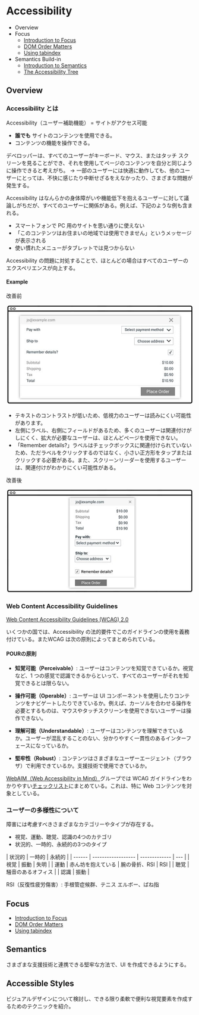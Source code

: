 # Accessibility

* Overview
* Focus
  * [Introduction to Focus](./focus/introduction-to-focus.md)
  * [DOM Order Matters](./focus/dom-order-matters.md)
  * [Using tabindex](./focus/using-tabindex.md) 
* Semantics Build-in
  * [Introduction to Semantics](./semantics-build-in/introduction-to-semantics.md)
  * [The Accessibility Tree](./semantics-build-in/the-accessibility-tree.md)

## Overview

### Accessibility とは

Accessibility（ユーザー補助機能） = サイトがアクセス可能

* **誰でも** サイトのコンテンツを使用できる。
* コンテンツの機能を操作できる。

デベロッパーは、すべてのユーザーがキーボード、マウス、またはタッチ スクリーンを見ることができ、それを使用してページのコンテンツを自分と同じように操作できると考えがち。
→ 一部のユーザーには快適に動作しても、他のユーザーにとっては、不快に感じたり中断せざるをえなかったり、さまざまな問題が発生する。

Accessibility はなんらかの身体障がいや機能低下を抱えるユーザーに対して議論しがちだが、すべてのユーザーに関係がある。例えば、下記のような例も含まれる。

* スマートフォンで PC 用のサイトを思い通りに使えない
* 「このコンテンツはお住まいの地域では使用できません」というメッセージが表示される
* 使い慣れたメニューがタブレットでは見つからない

Accessibility の問題に対処することで、ほとんどの場合はすべてのユーザーのエクスペリエンスが向上する。

#### Example

改善前

![改善前](./img/pooraccess.jpg)

* テキストのコントラストが低いため、低視力のユーザーは読みにくい可能性があります。
* 左側にラベル、右側にフィールドがあるため、多くのユーザーは関連付けがしにくく、拡大が必要なユーザーは、ほとんどページを使用できない。
* 「Remember details?」ラベルはチェックボックスに関連付けられていないため、ただラベルをクリックするのではなく、小さい正方形をタップまたはクリックする必要がある。また、スクリーンリーダーを使用するユーザーは、関連付けがわかりにくい可能性がある。

改善後

![改善後](./img/betteraccess.jpg)

### Web Content Accessibility Guidelines

[Web Content Accessibility Guidelines (WCAG) 2.0](https://www.w3.org/TR/WCAG20/)

いくつかの国では、Accessibility の法的要件でこのガイドラインの使用を義務付けている。またWCAG は次の原則によってまとめられている。

#### POURの原則

* **知覚可能（Perceivable）**: ユーザーはコンテンツを知覚できているか。視覚など、1 つの感覚で認識できるからといって、すべてのユーザーがそれを知覚できるとは限らない。

* **操作可能（Operable）**: ユーザーは UI コンポーネントを使用したりコンテンツをナビゲートしたりできているか。例えば、カーソルを合わせる操作を必要とするものは、マウスやタッチスクリーンを使用できないユーザーは操作できない。

* **理解可能（Understandable）**: ユーザーはコンテンツを理解できているか。ユーザーが混乱することのない、分かりやすく一貫性のあるインターフェースになっているか。

* **堅牢性（Robust）**: コンテンツはさまざまなユーザーエージェント（ブラウザ）で利用できているか。支援技術で使用できているか。

[WebAIM（Web Accessibility in Mind）](https://webaim.org/)グループでは WCAG ガイドラインをわかりやすい[チェックリスト](https://webaim.org/standards/wcag/checklist)にまとめている。これは、特に Web コンテンツを対象としている。

### ユーザーの多様性について

障害には考慮すべきさまざまなカテゴリーやタイプが存在する。

* 視覚、運動、聴覚、認識の4つのカテゴリ
* 状況的、一時的、永続的の3つのタイプ

| 状況的 | 一時的             | 永続的        |
| ------ | ------------------ | ------------- | --- |
| 視覚   | 振動               | 失明          |
| 運動   | 赤ん坊を抱えている | 腕の骨折、RSI | RSI |
| 聴覚   | 騒音のあるオフィス |
| 認識   | 振動               |

RSI（反復性疲労傷害）: 手根管症候群、テニス エルボー、ばね指

## Focus
* [Introduction to Focus](./focus/introduction-to-focus.md)
* [DOM Order Matters](./focus/dom-order-matters.md)
* [Using tabindex](./focus/using-tabindex.md) 

## Semantics
さまざまな支援技術と連携できる堅牢な方法で、UI を作成できるようにする。
## Accessible Styles
ビジュアルデザインについて検討し、できる限り柔軟で便利な視覚要素を作成するためのテクニックを紹介。
